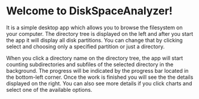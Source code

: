 # Welcome to DiskSpaceAnalyzer!
It is a simple desktop app which allows you to browse the filesystem on your computer. The directory tree is displayed on the left and after you start the app it will display all disk partitions. You can change that by clicking select and choosing only a specified partition or just a directory.

When you click a directory name on the directory tree, the app will start counting subdirectories and subfiles of the selected directory in the background. The progress will be indicated by the progress bar located in the bottom-left corner. Once the work is finished you will see the the details displayed on the right. You can also see more details if you click charts and select one of the available options.
